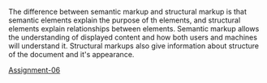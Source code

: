 The difference between semantic markup and structural markup is that semantic elements explain the purpose of th elements, and structural elements explain relationships between elements. Semantic markup allows the understanding of displayed content and how both users and machines will understand it. Structural markups also give information about structure of the document and it's appearance. 

[Assignment-06](assignment6)

